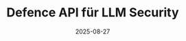 ---
title: "Defence API für LLM Security"
date: 2025-08-27
layout: "landingpage"
hero:
  background-image: "/solution/dapi/hero.png"
  section-title: "Defence API für LLM Security"
  title: "Schütze deine KI, bevor sie dich in Schwierigkeiten bringt."
  subtitle: "Dein Team nutzt LLMs - aber wer schützt euch vor Prompt Injection, Datenlecks und rechtlichem Ärger?"
  live-in:
    - text: "Live in"
    - amout: 10 Minuten
  compatibility:
    - text: "kompatibel mit"
    - items:
        - item:
            name: "OpenAI" 
            id: "openai"
        - item:
            name: "Anthropic"
            id: "anthropic"
        - item:
            name: "Mistral"
            id: "mistral"
  ctas:
    - label: "Jetzt für Early Access eintragen"
      href: "/todo"
features:
  section-title: "Features"
  title: "Was DAPI für dich übernimmt"
  items:
  - title: "Prompt Injection Defense"
    text: "Blockiert Jailbreaks, Exploits & Injection-Versuche in Echtzeit – bevor sie deinen Stack erreichen."
    icon: "prompt-injection"
  - title: "Output Sanitization"
    text: "Entfernt sensible oder ungewollte Inhalte aus LLM-Antworten – dynamisch und regelbasiert."
    icon: "output-sanitization"
  - title: "Token Usage & Zugriffskontrolle"
    text: "Behalte volle Übersicht über API-Kosten & -Zugriffe – anonymisiert & konfigurierbar."
    icon: "token-usage"
  - title: "Audit-Ready Tracing"
    text: "Erfasst jede Interaktion DSGVO- und AI-Act-konform – auf Wunsch auch ohne Payload-Logging."
    icon: "audit-ready-tracing"
  - title: "Multi-Model Support"
    text: "Kompatibel mit OpenAI, Mistral, Claude – oder jedem Modell, das du selbst hostest."
    icon: "multi-model-support"
  - title: "Zero Trust Auth Layer"
    text: "Sichere Authentifizierung via Key Rotation, Rate Limits & rollenbasiertem Zugriff."
    icon: "zero-trust-auth-layer"
liveInSection:
  background-image: "/solution/dapi/live-in-section-background.png"
  text: "Integration in"
  amout: 10 Minuten
section_testimonial:
  sectionType: "section-grey section-landingpage"
  section-title: "Erfahrungen"
  title: Warum CTOs & Tech-Leads DAPI lieben
  features:
  - name: Sebastian Henneberg
    company: synsugar GmbH
    logo: synsugar.png
    text: SmartLabs hat uns gezeigt, wie wir die Sicherheit unser KI-Plattform deutlich verbessern können. Dank des detaillierten Audits wissen wir nicht nur wo Sicherheit verbessert werden kann, sondern auch, wie wir dies praktisch realisieren. Vielen Dank für die einfache und kompetente Zusammenarbeit!
    face: henneberg.png
  - name: Lorenz (Produktmanager AI)
    company: ARTTAC SOLUTIONS GMBH
    logo: arttac.png
    text: Das Audit von Smart Labs AI war ein echter Augenöffner. Wir konnten nicht nur Schwachstellen in unseren Modellen identifizieren, sondern haben auch konkrete, umsetzbare Maßnahmen erhalten, um sie sicherer und robuster zu machen. Besonders hilfreich waren die praxisnahen PoC-Ergebnisse.
    face: arttacsolutions-lorenz.jpeg
  - name: Felix Meusel (CEO)
    company: ARTTAC SOLUTIONS GMBH
    logo: arttac.png
    text: Mit Smart Labs AI haben wir endlich Klarheit darüber gewonnen, wie sicher und regelkonform unsere KI-Lösungen wirklich sind. Der PoC hat uns nicht nur technisch weitergebracht, sondern stärkt auch das Vertrauen unserer Kunden und Partner in unsere KI-Strategie.
    face: innogpt-felix.png
  - name:  Mike Koene (CEO & KI-Entwickler)
    company: Inno KI GmbH 
    logo: innogpt.png
    text: Als technischer Entwickler war ich beeindruckt von der Tiefe des Audits. Es ging nicht nur um allgemeine Sicherheitskonzepte, sondern um ganz konkrete Schwachstellen in unseren KI-Systemen – inklusive Proof-of-Concepts, die direkt in unsere Entwicklungsarbeit eingeflossen sind. Ein echter Mehrwert für jedes verantwortungsbewusste Tech-Team.
    face: innogpt-mike.png
  - name: Maurice Brumund (CEO & Produktmanager)
    company: Inno KI GmbH 
    logo: innogpt.png
    text: Das Audit hat uns nicht nur technisch, sondern auch strategisch weitergebracht. Es liefert klare Entscheidungsgrundlagen für unsere Produktentwicklung – besonders in Bezug auf Sicherheit und Compliance. Der strukturierte Ablauf und die konkreten Handlungsempfehlungen machen Smart Labs AI zu einem echten Partner für nachhaltige KI-Produkte.
    face: innogpt-maurice.png
section_prices:
  sectionType: "section-white section-landingpage"
  section-title: "Preise"
  title: Finde die passende Lösung für dich
  info-box: "**Keine harten Nutzungslimits:** Wir setzen auf Flexibilität. Du zahlst, was du brauchst"
  prices:
    - name: Start
      price: "€ 5,99"
      turnus: "monatlich"
      ctaText: "Jetzt kostenlos testen"
      ctaLink: "#"
      features:
      - name: "**10.000** API Requests"
        type: check
      - name: "**100** Max Token (LLM Calls)"
        type: check
    - name: Pro
      price: "€ 14,90"
      turnus: "monatlich"
      ctaText: "Jetzt kostenlos testen"
      ctaLink: "#"
      cssClass: "preferred"
      features:
      - name: "**Unlimited** API Requests"
        type: check
      - name: "M Token (LLM Calls) **nach Bedarf**"
        type: check
      - name: "**€ 0,20** pro M Token (LLM Calls)"
        type: add
    - name: Enterprise
      price: "Individuell"
      turnus: "monatlich / jährlich"
      ctaText: "Jetzt anfragen"
      ctaLink: "#"
      features:
      - name: "API Requests **nach Volumen**"
        type: check
      - name: "M Token (LLM Calls) **nach Volumen**"
        type: check
---